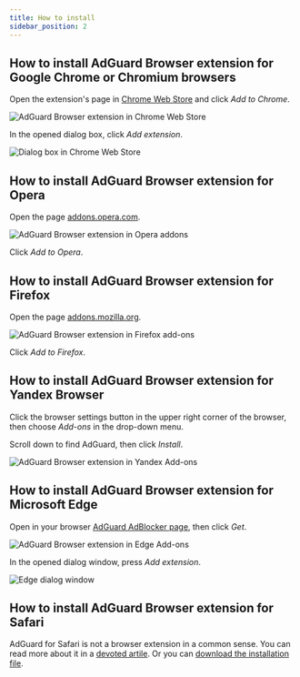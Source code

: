 ```yaml
---
title: How to install
sidebar_position: 2
---
```


##  How to install AdGuard Browser extension for Google Chrome or Chromium browsers

Open the extension's page in [Chrome Web Store](https://agrd.io/extension_chrome) and click _Add to Chrome_. 

![AdGuard Browser extension in Chrome Web Store](https://cdn.adguard.com/content/Kb/ad_blocker_browser_extension_chrome.png)

In the opened dialog box, click _Add extension_.

![Dialog box in Chrome Web Store](https://cdn.adguard.com/content/Kb/ad_blocker/browser_extension/ad_blocker_browser_extension_chrome1.png)

## How to install AdGuard Browser extension for Opera

Open the page [addons.opera.com](https://agrd.io/extension_opera).

![AdGuard Browser extension in Opera addons](https://cdn.adguard.com/content/Kb/ad_blocker/browser_extension/ad_blocker_browser_extension_opera.png)

Click _Add to Opera_.

## How to install AdGuard Browser extension for Firefox

Open the page [addons.mozilla.org](https://agrd.io/extension_firefox).

![AdGuard Browser extension in Firefox add-ons](https://cdn.adguard.com/content/Kb/ad_blocker/browser_extension/ad_blocker_browser_extension_firefox.png)

Click _Add to Firefox_.

## How to install AdGuard Browser extension for Yandex Browser

Click the browser settings button in the upper right corner of the browser, then choose _Add-ons_ in the drop-down menu.

Scroll down to find AdGuard, then click _Install_.

![AdGuard Browser extension in Yandex Add-ons](https://cdn.adguard.com/content/Kb/ad_blocker/browser_extension/ad_blocker_browser_extension_yandex.png)

## How to install AdGuard Browser extension for Microsoft Edge

Open in your browser [AdGuard AdBlocker page](https://agrd.io/extension_edge), then click _Get_. 

![AdGuard Browser extension in Edge Add-ons](https://cdn.adguard.com/content/Kb/ad_blocker/browser_extension/ad_blocker_browser_extension_edge.png)

In the opened dialog window, press _Add extension_.

![Edge dialog window](https://cdn.adguard.com/content/Kb/ad_blocker/browser_extension/ad_blocker_browser_extension_edge1.png)

## How to install AdGuard Browser extension for Safari

AdGuard for Safari is not a browser extension in a common sense. You can read more about it in a [devoted artile](https://kb.adguard.com/en/safari/overview). Or you can [download the installation file](https://agrd.io/safari_release).